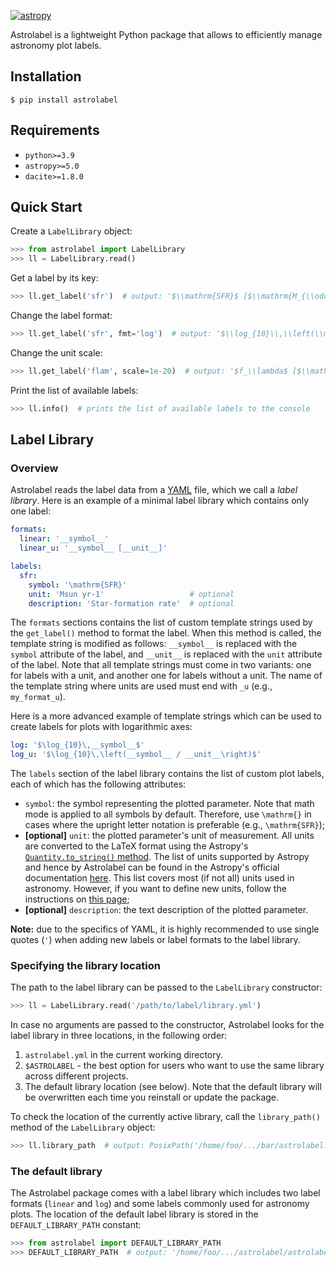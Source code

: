 [![astropy](http://img.shields.io/badge/powered%20by-AstroPy-orange.svg?style=flat)](http://www.astropy.org/)

Astrolabel is a lightweight Python package that allows to efficiently manage astronomy plot labels.

## Installation

```shell
$ pip install astrolabel
```

## Requirements

- `python>=3.9`
- `astropy>=5.0`
- `dacite>=1.8.0`

## Quick Start

Create a `LabelLibrary` object:

```python
>>> from astrolabel import LabelLibrary
>>> ll = LabelLibrary.read()
```

Get a label by its key:

```python
>>> ll.get_label('sfr')  # output: '$\\mathrm{SFR}$ [$\\mathrm{M_{\\odot}\\,yr^{-1}}$]'
```

Change the label format:
```python
>>> ll.get_label('sfr', fmt='log')  # output: '$\\log_{10}\\,\\left(\\mathrm{SFR} / \\mathrm{M_{\\odot}\\,yr^{-1}}\\right)$'
```

Change the unit scale:
```python
>>> ll.get_label('flam', scale=1e-20)  # output: '$f_\\lambda$ [$\\mathrm{10^{-20}\\,erg\\,A^{-1}\\,s^{-1}\\,cm^{-2}}$]'
```

Print the list of available labels:

```python
>>> ll.info()  # prints the list of available labels to the console
```

## Label Library

### Overview

Astrolabel reads the label data from a [YAML](https://yaml.org) file, which we call a _label library_. Here is an example of a minimal label library which contains only one label:

```yaml
formats:
  linear: '__symbol__'
  linear_u: '__symbol__ [__unit__]'

labels:
  sfr:
    symbol: '\mathrm{SFR}'
    unit: 'Msun yr-1'                   # optional
    description: 'Star-formation rate'  # optional
```

The `formats` sections contains the list of custom template strings used by the `get_label()` method to format the label. When this method is called, the template string is modified as follows: `__symbol__` is replaced with the `symbol` attribute of the label, and `__unit__` is replaced with the `unit` attribute of the label.  Note that all template strings must come in two variants: one for labels with a unit, and another one for labels without a unit. The name of the template string where units are used must end with `_u` (e.g., `my_format_u`).

Here is a more advanced example of template strings which can be used to create labels for plots with logarithmic axes:
```yaml
log: '$\log_{10}\,__symbol__$'
log_u: '$\log_{10}\,\left(__symbol__ / __unit__\right)$'
```

The `labels` section of the label library contains the list of custom plot labels, each of which has the following attributes:

- `symbol`: the symbol representing the plotted parameter. Note that math mode is applied to all symbols by default. Therefore, use `\mathrm{}` in cases where the upright letter notation is preferable (e.g., `\mathrm{SFR}`);
- **\[optional\]** `unit`: the plotted parameter's unit of measurement. All units are converted to the LaTeX format using the Astropy's [`Quantity.to_string()` method](https://docs.astropy.org/en/stable/api/astropy.units.Quantity.html#astropy.units.Quantity.to_string). The list of units supported by Astropy and hence by Astrolabel can be found in the Astropy's official documentation [here](https://docs.astropy.org/en/stable/units/index.html). This list covers most (if not all) units used in astronomy. However, if you want to define new units, follow the instructions on [this page](https://docs.astropy.org/en/stable/units/combining_and_defining.html#defining-units);
- **\[optional\]** `description`: the text description of the plotted parameter.

**Note:** due to the specifics of YAML, it is highly recommended to use single quotes (`'`) when adding new labels or label formats to the label library.

### Specifying the library location

The path to the label library can be passed to the `LabelLibrary` constructor:

```python
>>> ll = LabelLibrary.read('/path/to/label/library.yml')
```

In case no arguments are passed to the constructor, Astrolabel looks for the label library in three locations, in the following order:

1. `astrolabel.yml` in the current working directory.
2. `$ASTROLABEL` - the best option for users who want to use the same library across different projects.
3. The default library location (see below). Note that the default library will be overwritten each time you reinstall or update the package. 

To check the location of the currently active library, call the `library_path()` method of the `LabelLibrary` object:

```python
>>> ll.library_path  # output: PosixPath('/home/foo/.../bar/astrolabel.yml')
```


### The default library

The Astrolabel package comes with a label library which includes two label formats (`linear` and `log`) and some labels commonly used for astronomy plots. The location of the default label library is stored in the `DEFAULT_LIBRARY_PATH` constant:

```python
>>> from astrolabel import DEFAULT_LIBRARY_PATH
>>> DEFAULT_LIBRARY_PATH  # output: '/home/foo/.../astrolabel/astrolabel/data/astrolabel.yml'
```
